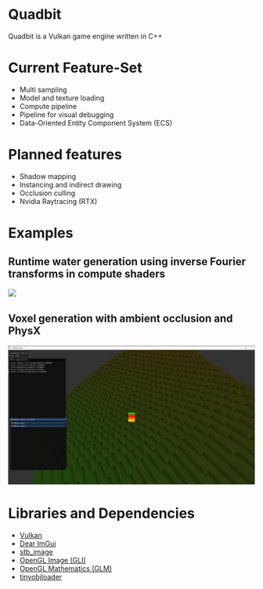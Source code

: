 # Quadbit
Quadbit is a Vulkan game engine written in C++

# Current Feature-Set
- Multi sampling
- Model and texture loading
- Compute pipeline
- Pipeline for visual debugging
- Data-Oriented Entity Component System (ECS)

# Planned features
- Shadow mapping
- Instancing and indirect drawing
- Occlusion culling
- Nvidia Raytracing (RTX)

# Examples
## Runtime water generation using inverse Fourier transforms in compute shaders
![](Examples/Media/Water.gif)

## Voxel generation with ambient occlusion and PhysX
![](Examples/Media/Voxels_AO.png)

# Libraries and Dependencies
- [Vulkan](https://www.khronos.org/vulkan/)
- [Dear ImGui](https://github.com/ocornut/imgui)
- [stb_image](https://github.com/nothings/stb)
- [OpenGL Image (GLI)](https://github.com/g-truc/gli)
- [OpenGL Mathematics (GLM)](https://github.com/g-truc/glm)
- [tinyobjloader](https://github.com/syoyo/tinyobjloader)
